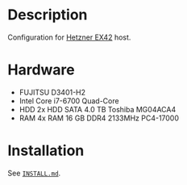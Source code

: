 # Description

Configuration for [Hetzner EX42](https://www.hetzner.com/dedicated-rootserver/ex42) host.

# Hardware

* FUJITSU D3401-H2
* Intel Core i7-6700 Quad-Core
* HDD 2x HDD SATA 4.0 TB Toshiba MG04ACA4
* RAM 4x RAM 16 GB DDR4 2133MHz PC4-17000

# Installation

See [`INSTALL.md`](./INSTALL.md).
